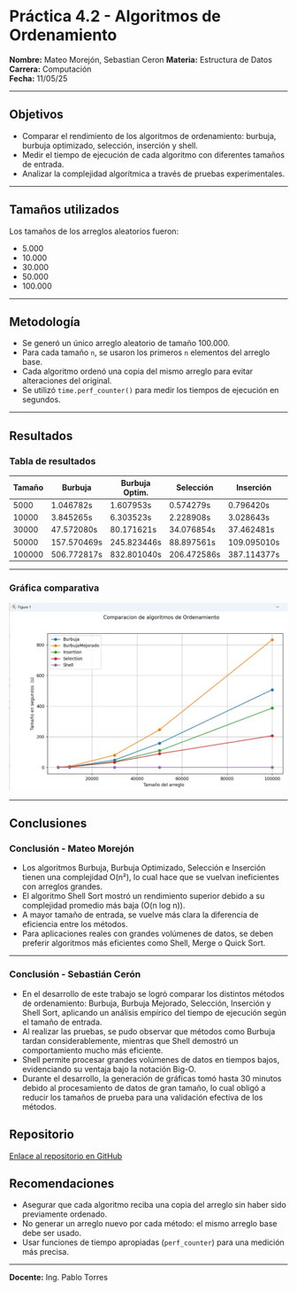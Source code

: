 # **Práctica 4.2 - Algoritmos de Ordenamiento**
**Nombre:** Mateo Morejón, Sebastian Ceron 
**Materia:** Estructura de Datos  
**Carrera:** Computación  
**Fecha:** 11/05/25  

---

## **Objetivos**

- Comparar el rendimiento de los algoritmos de ordenamiento: burbuja, burbuja optimizado, selección, inserción y shell.
- Medir el tiempo de ejecución de cada algoritmo con diferentes tamaños de entrada.
- Analizar la complejidad algorítmica a través de pruebas experimentales.

---

##  **Tamaños utilizados**

Los tamaños de los arreglos aleatorios fueron:
- 5.000
- 10.000
- 30.000
- 50.000
- 100.000

---

##  **Metodología**

- Se generó un único arreglo aleatorio de tamaño 100.000.
- Para cada tamaño `n`, se usaron los primeros `n` elementos del arreglo base.
- Cada algoritmo ordenó una copia del mismo arreglo para evitar alteraciones del original.
- Se utilizó `time.perf_counter()` para medir los tiempos de ejecución en segundos.

---

##  **Resultados**

### Tabla de resultados

| Tamaño | Burbuja     | Burbuja Optim. | Selección   | Inserción   | Shell     |
| ------ | ----------- | -------------- | ----------- | ----------- | --------- |
| 5000   | 1.046782s   | 1.607953s      | 0.574279s   | 0.796420s   | 0.015298s |
| 10000  | 3.845265s   | 6.303523s      | 2.228908s   | 3.028643s   | 0.035698s |
| 30000  | 47.572080s  | 80.171621s     | 34.076854s  | 37.462481s  | 0.183952s |
| 50000  | 157.570469s | 245.823446s    | 88.897561s  | 109.095010s | 0.350902s |
| 100000 | 506.772817s | 832.801040s    | 206.472586s | 387.114377s | 0.494813s |




---

###  Gráfica comparativa

![Gráfica de comparación](grafica.jpg)

---

## **Conclusiones**

### **Conclusión - Mateo Morejón**

- Los algoritmos Burbuja, Burbuja Optimizado, Selección e Inserción tienen una complejidad O(n²), lo cual hace que se vuelvan ineficientes con arreglos grandes.  
- El algoritmo Shell Sort mostró un rendimiento superior debido a su complejidad promedio más baja (O(n log n)).  
- A mayor tamaño de entrada, se vuelve más clara la diferencia de eficiencia entre los métodos.  
- Para aplicaciones reales con grandes volúmenes de datos, se deben preferir algoritmos más eficientes como Shell, Merge o Quick Sort.

---

### **Conclusión - Sebastián Cerón**

- En el desarrollo de este trabajo se logró comparar los distintos métodos de ordenamiento: Burbuja, Burbuja Mejorado, Selección, Inserción y Shell Sort, aplicando un análisis empírico del tiempo de ejecución según el tamaño de entrada.  
- Al realizar las pruebas, se pudo observar que métodos como Burbuja tardan considerablemente, mientras que Shell demostró un comportamiento mucho más eficiente.  
- Shell permite procesar grandes volúmenes de datos en tiempos bajos, evidenciando su ventaja bajo la notación Big-O.  
- Durante el desarrollo, la generación de gráficas tomó hasta 30 minutos debido al procesamiento de datos de gran tamaño, lo cual obligó a reducir los tamaños de prueba para una validación efectiva de los métodos.


## **Repositorio**

[Enlace al repositorio en GitHub](https://github.com/matexss/icc-est-u1-PracticaComplejidad)


##  Recomendaciones

- Asegurar que cada algoritmo reciba una copia del arreglo sin haber sido previamente ordenado.
- No generar un arreglo nuevo por cada método: el mismo arreglo base debe ser usado.
- Usar funciones de tiempo apropiadas (`perf_counter`) para una medición más precisa.

---

**Docente:** Ing. Pablo Torres  
